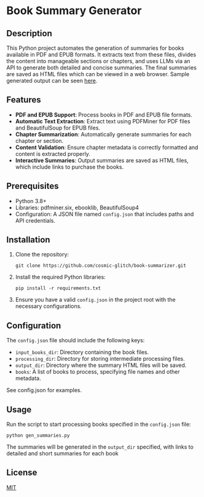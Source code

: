 
# Book Summary Generator

## Description

This Python project automates the generation of summaries for books available in PDF and EPUB formats. It extracts text from these files, divides the content into manageable sections or chapters, and uses LLMs via an API to generate both detailed and concise summaries. The final summaries are saved as HTML files which can be viewed in a web browser.  Sample generated output can be seen [here](http://book-summary-pro.vercel.app/).

## Features

- **PDF and EPUB Support**: Process books in PDF and EPUB file formats.
- **Automatic Text Extraction**: Extract text using PDFMiner for PDF files and BeautifulSoup for EPUB files.
- **Chapter Summarization**: Automatically generate summaries for each chapter or section.
- **Content Validation**: Ensure chapter metadata is correctly formatted and content is extracted properly.
- **Interactive Summaries**: Output summaries are saved as HTML files, which include links to purchase the books.

## Prerequisites

- Python 3.8+
- Libraries: pdfminer.six, ebooklib, BeautifulSoup4
- Configuration: A JSON file named `config.json` that includes paths and API credentials.

## Installation

1. Clone the repository:
   ```
   git clone https://github.com/cosmic-glitch/book-summarizer.git
   ```
2. Install the required Python libraries:
   ```
   pip install -r requirements.txt
   ```
3. Ensure you have a valid `config.json` in the project root with the necessary configurations.

## Configuration

The `config.json` file should include the following keys:
- `input_books_dir`: Directory containing the book files.
- `processing_dir`: Directory for storing intermediate processing files.
- `output_dir`: Directory where the summary HTML files will be saved.
- `books`: A list of books to process, specifying file names and other metadata.

See config.json for examples.

## Usage

Run the script to start processing books specified in the `config.json` file:
```
python gen_summaries.py
```

The summaries will be generated in the `output_dir` specified, with links to detailed and short summaries for each book

## License

[MIT](https://choosealicense.com/licenses/mit/)
